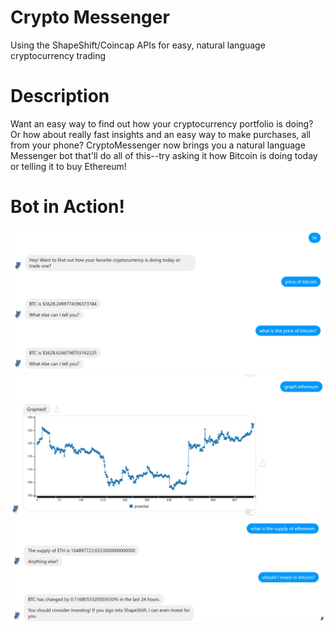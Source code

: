 # Crypto Messenger
Using the ShapeShift/Coincap APIs for easy, natural language cryptocurrency trading


# Description
Want an easy way to find out how your cryptocurrency portfolio is doing? Or how about really fast insights and an easy way to make purchases, all from your phone? CryptoMessenger now brings you a natural language Messenger bot that'll do all of this--try asking it how Bitcoin is doing today or telling it to buy Ethereum!

# Bot in Action!
![](images/prompt.JPG?raw=true)
![](images/graphthis.JPG?raw=true)
![](images/additional.JPG?raw=true)
